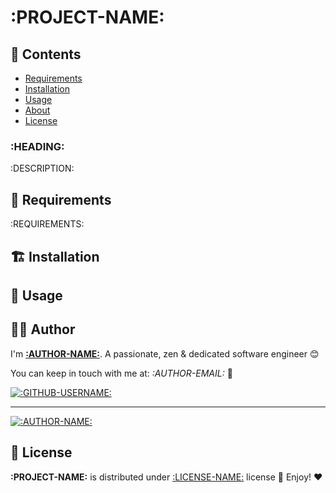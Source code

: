 # :PROJECT-NAME:

## :book: Contents

- [Requirements](#hammer-requirements)
- [Installation](#building_construction-installation)
- [Usage](#thought_balloon-usage)
- [About](#cook-author)
- [License](#page_with_curl-license)

### :HEADING:

:DESCRIPTION:

## :hammer: Requirements

:REQUIREMENTS:

## :building_construction: Installation

<!-- Add what you need here -->

## :thought_balloon: Usage

<!-- Add what you need here -->

## :cook: Author

I'm **[:AUTHOR-NAME:](:AUTHOR-URL:)**. A passionate, zen &amp; dedicated software engineer 😊

You can keep in touch with me at: *:AUTHOR-EMAIL:* 📮

[![:GITHUB-USERNAME:][github-image]](https://github.com/:GITHUB-USERNAME:)

---

[![:AUTHOR-NAME:](:GRAVATAR-IMAGE:)](:AUTHOR-URL: ":AUTHOR-NAME:")

## :page_with_curl: License

**:PROJECT-NAME:** is distributed under [:LICENSE-NAME:](:LICENSE-LINK:) license 🚀 Enjoy! ❤️

<!-- GitHub's Markdown reference links -->
[github-image]: https://img.shields.io/badge/GitHub-100000?style=for-the-badge&logo=github&logoColor=white

<!-- Was generated by README Generator CLI on :CURRENT_DATE: https://github.com/pH-7/github-readme-generator-cli -->
